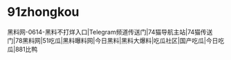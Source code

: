 # 91zhongkou
黑料网-0614-黑料不打烊入口|Telegram频道传送门|74猫导航主站|74猫传送门|78黑料网|51吃瓜|黑料曝料网|今日黑料|黑料大爆料|吃瓜社区|国产吃瓜|今日吃瓜|881比鸭
